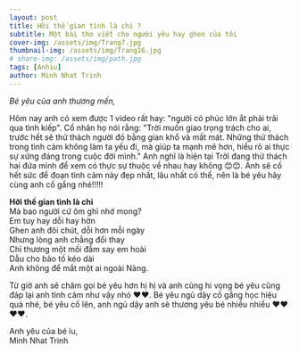 ```yaml
---
layout: post
title: Hỡi thế gian tình là chi ?
subtitle: Một bài thơ viết cho người yêu hay ghen của tôi
cover-img: /assets/img/Trang7.jpg
thumbnail-img: /assets/img/Trang16.jpg
# share-img: /assets/img/path.jpg
tags: [Anhiu]
author: Minh Nhat Trinh
---
```

*Bé yêu của anh thương mến,*

Hôm nay anh có xem được 1 video rất hay: "người có phúc lớn ắt phải trải qua tình kiếp". Cổ nhân họ nói rằng: "Trời muốn giao trọng trách cho ai, trước hết sẽ thử thách người đó bằng gian khổ và mất mát. Những thử thách trong tình cảm không làm ta yếu đi, mà giúp ta mạnh mẽ hơn, hiểu rõ ai thực sự xứng đáng trong cuộc đời mình." Anh nghĩ là hiện tại Trời đang thử thách hai đứa mình để xem có thực sự thuộc về nhau hay không 😊😊. Anh sẽ cố hết sức để đoạn tình cảm này đẹp nhất, lâu nhất có thể, nên là bé yêu hãy cùng anh cố gắng nhé!!!!!

**Hỡi thế gian tình là chi**   
Mà bao người cứ ôm ghì nhớ mong?  
Em tuy hay dỗi hay hờn  
Ghen anh đôi chút, dỗi hơn mỗi ngày  
Nhưng lòng anh chẳng đổi thay  
Chỉ thương một mối đắm say em hoài  
Dẫu cho bão tố kéo dài  
Anh không để mắt một ai ngoài Nàng.  

Từ giờ anh sẽ chăm gọi bé yêu hơn hị hị và anh cũng hi vọng bé yêu cũng đáp lại anh tình cảm như vậy nhó ❤️❤️. Bé yêu ngủ dậy cố gắng học hiệu quả nhé, bé yêu cố lên, anh ngủ dậy anh sẽ thương yêu bé nhiều nhiều ❤️❤️❤️❤️.

Anh yêu của bé iu,  
Minh Nhat Trinh
